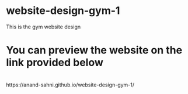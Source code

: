 # website-design-gym-1
This is the gym website design 
<br/>
# You can preview the website on the link provided below
<br/>
https://anand-sahni.github.io/website-design-gym-1/
